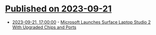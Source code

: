 # [Published on 2023-09-21](index.md)

* [2023-09-21, 17:00:00](https://slashdot.org/story/23/09/21/1549243/microsoft-launches-surface-laptop-studio-2-with-upgraded-chips-and-ports?utm_source=rss1.0mainlinkanon&utm_medium=feed) - [Microsoft Launches Surface Laptop Studio 2 With Upgraded Chips and Ports](https://slashdot.org/story/23/09/21/1549243/microsoft-launches-surface-laptop-studio-2-with-upgraded-chips-and-ports?utm_source=rss1.0mainlinkanon&utm_medium=feed)
